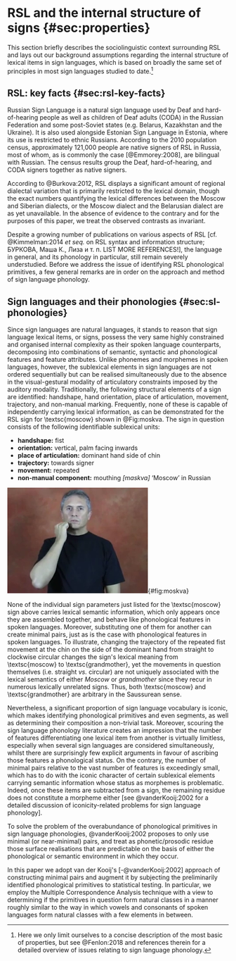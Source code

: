 
# RSL and the internal structure of signs {#sec:properties}

This section briefly describes the sociolinguistic context surrounding RSL and lays out our background assumptions regarding the internal structure of lexical items in sign languages, which is based on broadly the same set of principles in most sign languages studied to date.[^2]

## RSL: key facts {#sec:rsl-key-facts}

Russian Sign Language is a natural sign language used by Deaf and hard-of-hearing people as well as children of Deaf adults (CODA) in the Russian Federation and some post-Soviet states (e.g. Belarus, Kazakhstan and the Ukraine). It is also used alongside Estonian Sign Language in Estonia, where its use is restricted to ethnic Russians. According to the 2010 population census, approximately 121,000 people are native signers of RSL in Russia, most of whom, as is commonly the case [@Emmorey:2008], are bilingual with Russian. The census results group the Deaf, hard-of-hearing, and CODA signers together as native signers.

According to @Burkova:2012, RSL displays a significant amount of regional dialectal variation that is primarily restricted to the lexical domain, though the exact numbers quantifying the lexical differences between the Moscow and Siberian dialects, or the Moscow dialect and the Belarusian dialect are as yet unavailable. In the absence of evidence to the contrary and for the purposes of this paper, we treat the observed contrasts as invariant.

Despite a growing number of publications on various aspects of RSL [cf. @Kimmelman:2014 *et seq.* on RSL syntax and information structure; БУРКОВА, Маша К., Лиза и т. п. LIST MORE REFERENCES!], the language in general, and its phonology in particular, still remain severely understudied. Before we address the issue of identifying RSL phonological primitives, a few general remarks are in order on the approach and method of sign language phonology.

## Sign languages and their phonologies {#sec:sl-phonologies}

Since sign languages are natural languages, it stands to reason that sign language lexical items, or signs, possess the very same highly constrained and organised internal complexity as their spoken language counterparts, decomposing into combinations of semantic, syntactic and phonological features and feature attributes. Unlike phonemes and morphemes in spoken languages, however, the sublexical elements in sign languages are not ordered sequentially but can be realised simultaneously due to the absence in the visual-gestural modality of articulatory constraints imposed by the auditory modality. Traditionally, the following structural elements of a sign are identified: handshape, hand orientation, place of articulation, movement, trajectory, and non-manual marking. Frequently, none of these is capable of independently carrying lexical information, as can be demonstrated for the RSL sign for \textsc{moscow} shown in @Fig:moskva. The sign in question consists of the following identifiable sublexical units:

  * **handshape:** fist
  * **orientation:** vertical, palm facing inwards
  * **place of articulation:** dominant hand side of chin
  * **trajectory:** towards signer
  * **movement:** repeated
  * **non-manual component:** mouthing *[maskva]* ‘Moscow’ in Russian

![\textsc{moscow}](moskva-end.png){#fig:moskva}

None of the individual sign parameters just listed for the \textsc{moscow} sign above carries lexical semantic information, which only appears once they are assembled together, and behave like phonological features in spoken languages. Moreover, substituting one of them for another can create minimal pairs, just as is the case with phonological features in spoken languages. To illustrate, changing the trajectory  of the repeated fist movement at the chin on the side of the dominant hand from straight to clockwise circular changes the sign's lexical meaning from \textsc{moscow} to \textsc{grandmother}, yet the movements in question themselves (i.e. straight *vs.* circular) are not uniquely associated with the lexical semantics of either *Moscow* or *grandmother* since they recur in numerous lexically unrelated signs. Thus, both \textsc{moscow} and \textsc{grandmother} are arbitrary in the Saussurean sense.

Nevertheless, a significant proportion of sign language vocabulary is iconic, which makes identifying phonological primitives and even segments, as well as determining their composition a non-trivial task. Moreover, scouring the sign language phonology literature creates an impression that the number of features differentiating one lexical item from another is virtually limitless, especially when several sign languages are considered simultaneously, whilst there are surprisingly few explicit arguments in favour of ascribing those features a phonological status. On the contrary, the number of minimal pairs relative to the vast number of features is exceedingly small, which has to do with the iconic character of certain sublexical elements carrying semantic information whose status as morphemes is problematic. Indeed, once these items are subtracted from a sign, the remaining residue does not constitute a morpheme either [see @vanderKooij:2002 for a detailed discussion of iconicity-related problems for sign language phonology].

To solve the problem of the overabundance of phonological primitives in sign language phonologies, @vanderKooij:2002 proposes to only use minimal (or near-minimal) pairs, and treat as phonetic/prosodic residue those surface realisations that are predictable on the basis of either the phonological or semantic environment in which they occur.

In this paper we adopt van der Kooij's [-@vanderKooij:2002] approach of constructing minimal pairs and augment it by subjecting the preliminarily identified phonological primitives to statistical testing. In particular, we employ the Multiple Correspondence Analysis technique with a view to determining if the primitives in question form natural classes in a manner roughly similar to the way in which vowels and consonants of spoken languages form natural classes with a few elements in between.

[^2]: Here we only limit ourselves to a concise description of the most basic of properties, but see @Fenlon:2018 and references therein for a detailed overview of issues relating to sign language phonology.
